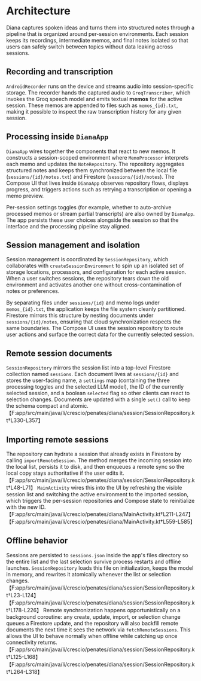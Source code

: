 # Architecture

Diana captures spoken ideas and turns them into structured notes through a
pipeline that is organized around per-session environments. Each session keeps
its recordings, intermediate memos, and final notes isolated so that users can
safely switch between topics without data leaking across sessions.

## Recording and transcription

`AndroidRecorder` runs on the device and streams audio into session-specific
storage. The recorder hands the captured audio to `GroqTranscriber`, which
invokes the Groq speech model and emits textual **memos** for the active
session. These memos are appended to files such as `memos_{id}.txt`, making it
possible to inspect the raw transcription history for any given session.

## Processing inside `DianaApp`

`DianaApp` wires together the components that react to new memos. It constructs
a session-scoped environment where `MemoProcessor` interprets each memo and
updates the `NoteRepository`. The repository aggregates structured notes and
keeps them synchronized between the local file (`sessions/{id}/notes.txt`) and
Firestore (`sessions/{id}/notes`). The Compose UI that lives inside
`DianaApp` observes repository flows, displays progress, and triggers actions
such as retrying a transcription or opening a memo preview.

Per-session settings toggles (for example, whether to auto-archive processed
memos or stream partial transcripts) are also owned by `DianaApp`. The app
persists these user choices alongside the session so that the interface and the
processing pipeline stay aligned.

## Session management and isolation

Session management is coordinated by `SessionRepository`, which collaborates
with `createSessionEnvironment` to spin up an isolated set of storage
locations, processors, and configuration for each active session. When a user
switches sessions, the repository tears down the old environment and activates
another one without cross-contamination of notes or preferences.

By separating files under `sessions/{id}` and memo logs under `memos_{id}.txt`,
the application keeps the file system cleanly partitioned. Firestore mirrors
this structure by nesting documents under `sessions/{id}/notes`, ensuring that
cloud synchronization respects the same boundaries. The Compose UI uses the
session repository to route user actions and surface the correct data for the
currently selected session.

## Remote session documents

`SessionRepository` mirrors the session list into a top-level Firestore
collection named `sessions`. Each document lives at `sessions/{id}` and stores
the user-facing name, a `settings` map (containing the three processing toggles
and the selected LLM model), the ID of the currently selected session, and a
boolean `selected` flag so other clients can react to selection changes.
Documents are updated with a single `set()` call to keep the schema compact and
atomic. 【F:app/src/main/java/li/crescio/penates/diana/session/SessionRepository.kt†L330-L357】

## Importing remote sessions

The repository can hydrate a session that already exists in Firestore by
calling `importRemoteSession`. The method merges the incoming session into the
local list, persists it to disk, and then enqueues a remote sync so the local
copy stays authoritative if the user edits it. 【F:app/src/main/java/li/crescio/penates/diana/session/SessionRepository.kt†L48-L71】
`MainActivity` wires this into the UI by refreshing the visible session list and
switching the active environment to the imported session, which triggers the
per-session repositories and Compose state to reinitialize with the new ID.
【F:app/src/main/java/li/crescio/penates/diana/MainActivity.kt†L211-L247】【F:app/src/main/java/li/crescio/penates/diana/MainActivity.kt†L559-L585】

## Offline behavior

Sessions are persisted to `sessions.json` inside the app's files directory so
the entire list and the last selection survive process restarts and offline
launches. `SessionRepository` loads this file on initialization, keeps the model
in memory, and rewrites it atomically whenever the list or selection changes.
【F:app/src/main/java/li/crescio/penates/diana/session/SessionRepository.kt†L23-L124】【F:app/src/main/java/li/crescio/penates/diana/session/SessionRepository.kt†L178-L226】
Remote synchronization happens opportunistically on a background coroutine: any
create, update, import, or selection change queues a Firestore update, and the
repository will also backfill remote documents the next time it sees the
network via `fetchRemoteSessions`. This allows the UI to behave normally when
offline while catching up once connectivity returns. 【F:app/src/main/java/li/crescio/penates/diana/session/SessionRepository.kt†L125-L168】【F:app/src/main/java/li/crescio/penates/diana/session/SessionRepository.kt†L264-L318】
